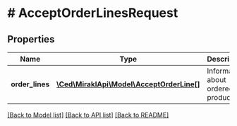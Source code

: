# # AcceptOrderLinesRequest

## Properties

Name | Type | Description | Notes
------------ | ------------- | ------------- | -------------
**order_lines** | [**\Ced\MiraklApi\Model\AcceptOrderLine[]**](AcceptOrderLine.md) | Information about ordered products | [optional]

[[Back to Model list]](../../README.md#models) [[Back to API list]](../../README.md#endpoints) [[Back to README]](../../README.md)
